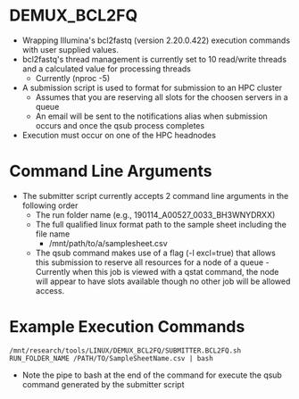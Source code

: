 # DEMUX_BCL2FQ
- Wrapping Illumina's bcl2fastq (version 2.20.0.422) execution commands with user supplied values.
- bcl2fastq's thread management is currently set to 10 read/write threads and a calculated value for processing threads
  - Currently (nproc -5)
- A submission script is used to format for submission to an HPC cluster
  - Assumes that you are reserving all slots for the choosen servers in a queue
  - An email will be sent to the notifications alias when submission occurs and once the qsub process completes
- Execution must occur on one of the HPC headnodes

# Command Line Arguments
- The submitter script currently accepts 2 command line arguments in the following order
  - The run folder name (e.g., 190114_A00527_0033_BH3WNYDRXX)
  - The full qualified linux format path to the sample sheet including the file name
    - /mnt/path/to/a/samplesheet.csv
  - The qsub command makes use of a flag (-l excl=true) that allows this submission to reserve all resources for a node of a queue
    -Currently when this job is viewed with a qstat command, the node will appear to have slots available though no other job will be allowed access.

# Example Execution Commands

`/mnt/research/tools/LINUX/DEMUX_BCL2FQ/SUBMITTER.BCL2FQ.sh RUN_FOLDER_NAME /PATH/TO/SampleSheetName.csv | bash`

- Note the pipe to bash at the end of the command for execute the qsub command generated by the submitter script
